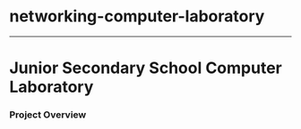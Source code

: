 # networking-computer-laboratory
---
# Junior Secondary School Computer Laboratory
### Project Overview
